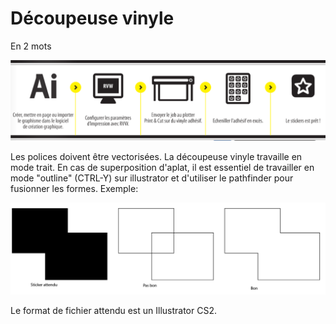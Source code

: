 # Découpeuse vinyle

 En 2 mots

![](../.gitbook/assets/image%20%2819%29.png)

Les polices doivent être vectorisées. La découpeuse vinyle travaille en mode trait. En cas de superposition d'aplat, il est essentiel de travailler en mode "outline" \(CTRL-Y\) sur illustrator et d'utiliser le pathfinder pour fusionner les formes. Exemple: 

![](../.gitbook/assets/image%20%2836%29.png)

Le format de fichier attendu est un Illustrator CS2. 



